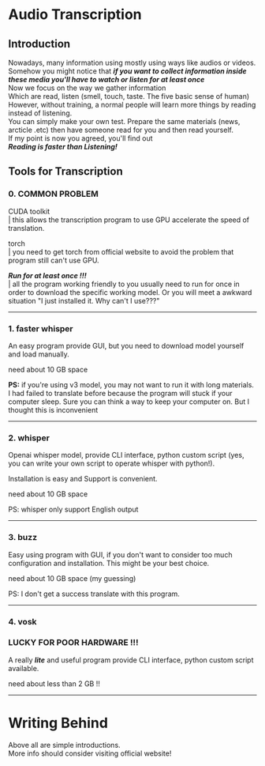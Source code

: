# Audio Transcription
## Introduction
Nowadays, many information using mostly using ways like audios or videos.   
Somehow you might notice that ***if you want to collect information inside these media you'll have to watch or listen for at least once***    
Now we focus on the way we gather information   
Which are read, listen (smell, touch, taste. The five basic sense of human) 
However, without training, a normal people will learn more things by reading instead of listening.  
You can simply make your own test. Prepare the same materials (news, arcticle .etc) then have someone read for you and then read yourself.  
If my point is now you agreed, you'll find out  
***Reading is faster than Listening!***

## Tools for Transcription

### 0. COMMON PROBLEM

CUDA toolkit    
| this allows the transcription program to use GPU accelerate the speed of translation.

torch   
| you need to get torch from official website to avoid the problem that program still can't use GPU.

***Run for at least once !!!***     
| all the program working friendly to you usually need to run for once in order to download the specific working model. Or you will meet a awkward situation "I just installed it. Why can't I use???"

----

### 1. faster whisper   

An easy program provide GUI, but you need to download model yourself and load manually. 

need about 10 GB space  

**PS:** if you're using v3 model, you may not want to run it with long materials. I had failed to translate before because the program will stuck if your computer sleep. Sure you can think a way to keep your computer on. But I thought this is inconvenient

----
### 2. whisper  

Openai whisper model, provide CLI interface, python custom script (yes, you can write your own script to operate whisper with python!). 

Installation is easy and Support is convenient.

need about 10 GB space

PS: whisper only support English output

----
### 3. buzz

Easy using program with GUI, if you don't want to consider too much configuration and installation. This might be your best choice.

need about 10 GB space (my guessing)

PS: I don't get a success translate with this program.

----
### 4. vosk 

### LUCKY FOR POOR HARDWARE !!!

A really ***lite*** and useful program provide CLI interface, python custom script available.

need about less than 2 GB !!

----
# Writing Behind 
Above all are simple introductions.     
More info should consider visiting official website!